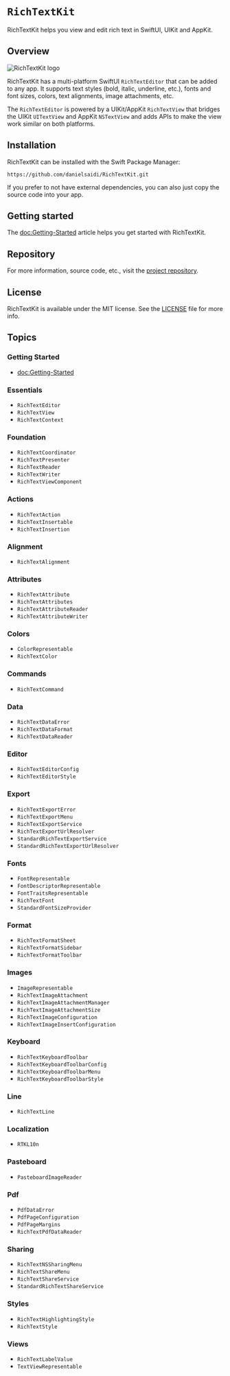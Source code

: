 # ``RichTextKit``

RichTextKit helps you view and edit rich text in SwiftUI, UIKit and AppKit.



## Overview

![RichTextKit logo](Logo.png)

RichTextKit has a multi-platform SwiftUI `RichTextEditor` that can be added to any app. It supports text styles (bold, italic, underline, etc.), fonts and font sizes, colors, text alignments, image attachments, etc.

The `RichTextEditor` is powered by a UIKit/AppKit `RichTextView` that bridges the UIKit `UITextView` and AppKit `NSTextView` and adds APIs to make the view work similar on both platforms.



## Installation

RichTextKit can be installed with the Swift Package Manager:

```
https://github.com/danielsaidi/RichTextKit.git
```

If you prefer to not have external dependencies, you can also just copy the source code into your app.



## Getting started

The <doc:Getting-Started> article helps you get started with RichTextKit.



## Repository

For more information, source code, etc., visit the [project repository][Repository].



## License

RichTextKit is available under the MIT license. See the [LICENSE][License] file for more info.



## Topics

### Getting Started

- <doc:Getting-Started>

### Essentials

- ``RichTextEditor``
- ``RichTextView``
- ``RichTextContext``

### Foundation

- ``RichTextCoordinator``
- ``RichTextPresenter``
- ``RichTextReader``
- ``RichTextWriter``
- ``RichTextViewComponent``

### Actions

- ``RichTextAction``
- ``RichTextInsertable``
- ``RichTextInsertion``

### Alignment

- ``RichTextAlignment``

### Attributes

- ``RichTextAttribute``
- ``RichTextAttributes``
- ``RichTextAttributeReader``
- ``RichTextAttributeWriter``

### Colors

- ``ColorRepresentable``
- ``RichTextColor``

### Commands

- ``RichTextCommand``

### Data

- ``RichTextDataError``
- ``RichTextDataFormat``
- ``RichTextDataReader``

### Editor

- ``RichTextEditorConfig``
- ``RichTextEditorStyle``

### Export

- ``RichTextExportError``
- ``RichTextExportMenu``
- ``RichTextExportService``
- ``RichTextExportUrlResolver``
- ``StandardRichTextExportService``
- ``StandardRichTextExportUrlResolver``

### Fonts

- ``FontRepresentable``
- ``FontDescriptorRepresentable``
- ``FontTraitsRepresentable``
- ``RichTextFont``
- ``StandardFontSizeProvider``

### Format

- ``RichTextFormatSheet``
- ``RichTextFormatSidebar``
- ``RichTextFormatToolbar``

### Images

- ``ImageRepresentable``
- ``RichTextImageAttachment``
- ``RichTextImageAttachmentManager``
- ``RichTextImageAttachmentSize``
- ``RichTextImageConfiguration``
- ``RichTextImageInsertConfiguration``

### Keyboard

- ``RichTextKeyboardToolbar``
- ``RichTextKeyboardToolbarConfig``
- ``RichTextKeyboardToolbarMenu``
- ``RichTextKeyboardToolbarStyle``

### Line

- ``RichTextLine``

### Localization

- ``RTKL10n``

### Pasteboard

- ``PasteboardImageReader``

### Pdf

- ``PdfDataError``
- ``PdfPageConfiguration``
- ``PdfPageMargins``
- ``RichTextPdfDataReader``

### Sharing

- ``RichTextNSSharingMenu``
- ``RichTextShareMenu``
- ``RichTextShareService``
- ``StandardRichTextShareService``

### Styles

- ``RichTextHighlightingStyle``
- ``RichTextStyle``

### Views

- ``RichTextLabelValue``
- ``TextViewRepresentable``



[License]: https://github.com/danielsaidi/RichTextKit/blob/master/LICENSE
[Repository]: https://github.com/danielsaidi/RichTextKit
